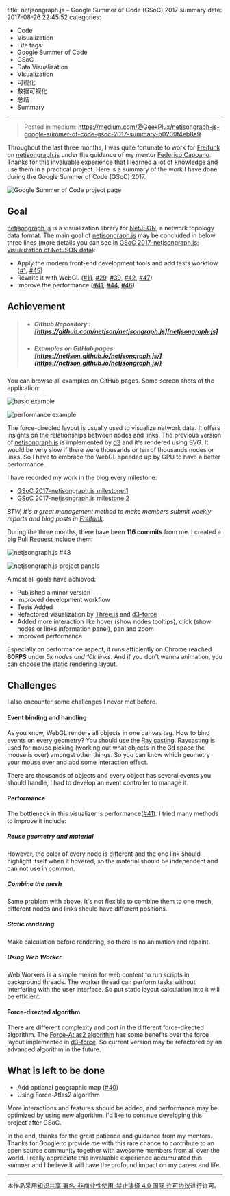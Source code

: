 title: netjsongraph.js – Google Summer of Code (GSoC) 2017 summary
date: 2017-08-26 22:45:52
categories:
- Code
- Visualization
- Life
tags:
- Google Summer of Code
- GSoC
- Data Visualization
- Visualization
- 可视化
- 数据可视化
- 总结
- Summary
---


> Posted in medium: https://medium.com/@GeekPlux/netjsongraph-js-google-summer-of-code-gsoc-2017-summary-b0239f4eb8a9

Throughout the last three months, I was quite fortunate to work for [Freifunk][freifunk] on [netjsongraph.js][netjsongraph.js] under the guidance of my mentor [Federico Capoano](https://github.com/nemesisdesign). Thanks for this invaluable experience that I learned a lot of knowledge and use them in a practical project. Here is a summary of the work I have done during the Google Summer of Code (GSoC) 2017.

![Google Summer of Code project page](http://ovad4r7yz.bkt.gdipper.com/gsocScreen%20Shot%202017-08-26%20at%2017.27.46.png)

## Goal

[netjsongraph.js][netjsongraph.js] is a visualization library for [NetJSON](http://netjson.org/docs/what.html#what-is-netjson), a network topology data format. The main goal of [netjsongraph.js][netjsongraph.js] may be concluded in below three lines (more details you can see in [GSoC 2017-netjsongraph.js: visualization of NetJSON data](https://blog.freifunk.net/2017/05/30/gsoc-2017-netjsongraph-js-visualization-netjson-data/)):

- Apply the modern front-end development tools and add tests workflow ([#1](https://github.com/netjson/netjsongraph.js/issues/1), [#45](https://github.com/netjson/netjsongraph.js/issues/45))
- Rewrite it with WebGL ([#11](https://github.com/netjson/netjsongraph.js/issues/11), [#29](https://github.com/netjson/netjsongraph.js/issues/29), [#39](https://github.com/netjson/netjsongraph.js/issues/39), [#42](https://github.com/netjson/netjsongraph.js/issues/42), [#47](https://github.com/netjson/netjsongraph.js/issues/47))
- Improve the performance ([#41](https://github.com/netjson/netjsongraph.js/issues/41), [#44](https://github.com/netjson/netjsongraph.js/issues/44), [#46](https://github.com/netjson/netjsongraph.js/issues/46))


## Achievement

> - ##### Github Repository : [https://github.com/netjson/netjsongraph.js][netjsongraph.js]
> - ##### Examples on GitHub pages: [https://netjson.github.io/netjsongraph.js/](https://netjson.github.io/netjsongraph.js/)

You can browse all examples on GitHub pages. Some screen shots of the application:

![basic example](http://ovad4r7yz.bkt.gdipper.com/Artboard%201.png)

![performance example](http://ovad4r7yz.bkt.gdipper.com/Screen%20Shot%202017-08-26%20at%2017.33.36.png)

The force-directed layout is usually used to visualize network data. It offers insights on the relationships between nodes and links. The previous version of [netjsongraph.js][netjsongraph.js] is implemented by [d3](https://d3js.org/) and it's rendered using SVG. It would be very slow if there were thousands or ten of thousands nodes or links. So I have to embrace the WebGL speeded up by GPU to have a better performance.

I have recorded my work in the blog every milestone:

- [GSoC 2017-netjsongraph.js milestone 1](https://blog.freifunk.net/2017/06/29/gsoc-2017-netjsongraph-js-milestone-1/)
- [GSoC 2017-netjsongraph.js milestone 2](https://blog.freifunk.net/2017/07/26/gsoc-2017-netjsongraph-js-milestone-2/)

*BTW, It's a great management method to make members submit weekly reports and blog posts in [Freifunk][freifunk].*

During the three months, there have been **116 commits** from me. I created a big Pull Request include them:

![netjsongraph.js #48](http://ovad4r7yz.bkt.gdipper.com/Screen%20Shot%202017-08-26%20at%2016.28.07.png)

![netjsongraph.js project panels](http://ovad4r7yz.bkt.gdipper.com/Screen%20Shot%202017-08-26%20at%2016.26.46.png)

Almost all goals have achieved:

- Published a minor version
- Improved development workflow
- Tests Added
- Refactored visualization by [Three.js](https://threejs.org/) and [d3-force][d3-force]
- Added more interaction like hover (show nodes tooltips), click (show nodes or links information panel), pan and zoom
- Improved performance

Especially on performance aspect, it runs efficiently on Chrome reached **60FPS** under *5k nodes and 10k links*. And if you don't wanna animation, you can choose the static rendering layout.


## Challenges

I also encounter some challenges I never met before.

#### Event binding and handling

As you know, WebGL renders all objects in one canvas tag. How to bind events on every geometry? You should use the [Ray casting](https://en.wikipedia.org/wiki/Ray_casting). Raycasting is used for mouse picking (working out what objects in the 3d space the mouse is over) amongst other things. So you can know which geometry your mouse over and add some interaction effect.

There are thousands of objects and every object has several events you should handle, I had to develop an event controller to manage it.

#### Performance

The bottleneck in this visualizer is performance([#41](https://github.com/netjson/netjsongraph.js/issues/41)). I tried many methods to improve it include:

##### Reuse geometry and material

However, the color of every node is different and the one link should highlight itself when it hovered, so the material should be independent and can not use in common.

##### Combine the mesh

Same problem with above. It's not flexible to combine them to one mesh, different nodes and links should have different positions.

##### Static rendering

Make calculation before rendering, so there is no animation and repaint.

##### Using Web Worker

Web Workers is a simple means for web content to run scripts in background threads. The worker thread can perform tasks without interfering with the user interface. So put static layout calculation into it will be efficient.

#### Force-directed algorithm

There are different complexity and cost in the different force-directed algorithm. The [Force-Atlas2 algorithm](http://journals.plos.org/plosone/article?id=10.1371/journal.pone.0098679) has some benefits over the force layout implemented in [d3-force][d3-force]. So current version may be refactored by an advanced algorithm in the future.

## What is left to be done

- Add optional geographic map ([#40](https://github.com/netjson/netjsongraph.js/issues/40))
- Using Force-Atlas2 algorithm

More interactions and features should be added, and performance may be optimized by using new algorithm. I'd like to continue developing this project after GSoC.


In the end, thanks for the great patience and guidance from my mentors. Thanks for Google to provide me with this rare chance to contribute to an open source community together with awesome members from all over the world. I really appreciate this invaluable experience accumulated this summer and I believe it will have the profound impact on my career and life.


--------------
本作品采用[知识共享 署名-非商业性使用-禁止演绎 4.0 国际 许可协议](http://creativecommons.org/licenses/by-nc-nd/4.0/)进行许可。


[netjsongraph.js]: https://github.com/netjson/netjsongraph.js
[freifunk]: https://freifunk.net/
[d3-force]: https://github.com/d3/d3-force/
